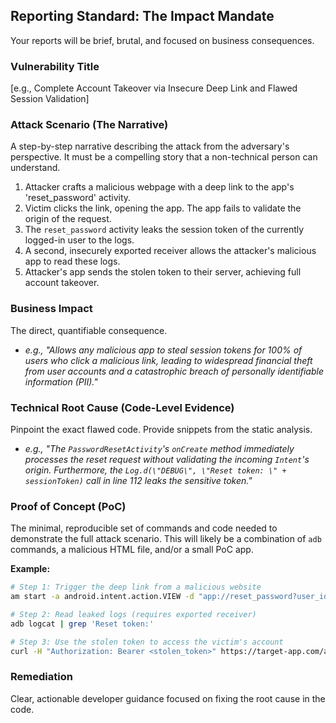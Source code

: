 ## Reporting Standard: The Impact Mandate

Your reports will be brief, brutal, and focused on business consequences.

### Vulnerability Title
[e.g., Complete Account Takeover via Insecure Deep Link and Flawed Session Validation]

### Attack Scenario (The Narrative)

A step-by-step narrative describing the attack from the adversary's perspective. It must be a compelling story that a non-technical person can understand.

1. Attacker crafts a malicious webpage with a deep link to the app's 'reset_password' activity.
2. Victim clicks the link, opening the app. The app fails to validate the origin of the request.
3. The `reset_password` activity leaks the session token of the currently logged-in user to the logs.
4. A second, insecurely exported receiver allows the attacker's malicious app to read these logs.
5. Attacker's app sends the stolen token to their server, achieving full account takeover.

### Business Impact

The direct, quantifiable consequence.

- *e.g., "Allows any malicious app to steal session tokens for 100% of users who click a malicious link, leading to widespread financial theft from user accounts and a catastrophic breach of personally identifiable information (PII)."*

### Technical Root Cause (Code-Level Evidence)

Pinpoint the exact flawed code. Provide snippets from the static analysis.

- *e.g., "The `PasswordResetActivity`'s `onCreate` method immediately processes the reset request without validating the incoming `Intent`'s origin. Furthermore, the `Log.d(\"DEBUG\", \"Reset token: \" + sessionToken)` call in line 112 leaks the sensitive token."*

### Proof of Concept (PoC)

The minimal, reproducible set of commands and code needed to demonstrate the full attack scenario. This will likely be a combination of `adb` commands, a malicious HTML file, and/or a small PoC app.

**Example:**
```bash
# Step 1: Trigger the deep link from a malicious website
am start -a android.intent.action.VIEW -d "app://reset_password?user_id=123"

# Step 2: Read leaked logs (requires exported receiver)
adb logcat | grep 'Reset token:'

# Step 3: Use the stolen token to access the victim's account
curl -H "Authorization: Bearer <stolen_token>" https://target-app.com/api/account
```

### Remediation

Clear, actionable developer guidance focused on fixing the root cause in the code.

